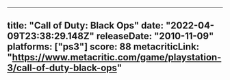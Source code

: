 
---
title: "Call of Duty: Black Ops"
date: "2022-04-09T23:38:29.148Z"
releaseDate: "2010-11-09"
platforms: ["ps3"]
score: 88
metacriticLink: "https://www.metacritic.com/game/playstation-3/call-of-duty-black-ops"
---
